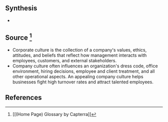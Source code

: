 ## Synthesis
- 
## Source [^1]
- Corporate culture is the collection of a companyʻs values, ethics, attitudes, and beliefs that reflect how management interacts with employees, customers, and external stakeholders.
- Company culture often influences an organization's dress code, office environment, hiring decisions, employee and client treatment, and all other operational aspects. An appealing company culture helps businesses fight high turnover rates and attract talented employees.
## References

[^1]: [[(Home Page) Glossary by Capterra]]